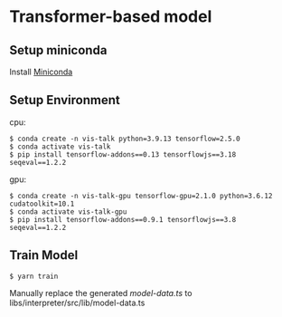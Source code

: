 # Transformer-based model

## Setup miniconda
Install [Miniconda](https://docs.conda.io/en/latest/miniconda.html)

## Setup Environment

cpu:
```
$ conda create -n vis-talk python=3.9.13 tensorflow=2.5.0  
$ conda activate vis-talk
$ pip install tensorflow-addons==0.13 tensorflowjs==3.18 seqeval==1.2.2
```

gpu:
```
$ conda create -n vis-talk-gpu tensorflow-gpu=2.1.0 python=3.6.12 cudatoolkit=10.1
$ conda activate vis-talk-gpu
$ pip install tensorflow-addons==0.9.1 tensorflowjs==3.8 seqeval==1.2.2
```

## Train Model
```shell
$ yarn train
```

Manually replace the generated _model-data.ts_ to libs/interpreter/src/lib/model-data.ts
